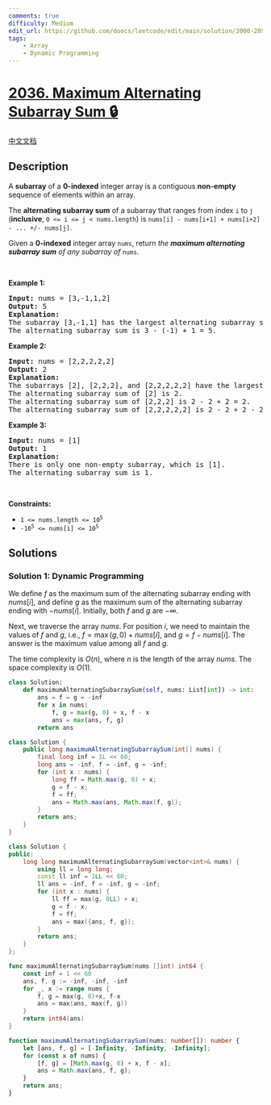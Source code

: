 ```yaml
---
comments: true
difficulty: Medium
edit_url: https://github.com/doocs/leetcode/edit/main/solution/2000-2099/2036.Maximum%20Alternating%20Subarray%20Sum/README_EN.md
tags:
    - Array
    - Dynamic Programming
---
```


# [2036. Maximum Alternating Subarray Sum 🔒](https://leetcode.com/problems/maximum-alternating-subarray-sum)

[中文文档](/solution/2000-2099/2036.Maximum%20Alternating%20Subarray%20Sum/README.md)

## Description

<p>A <strong>subarray</strong> of a <strong>0-indexed</strong> integer array is a contiguous <strong>non-empty</strong> sequence of elements within an array.</p>

<p>The <strong>alternating subarray sum</strong> of a subarray that ranges from index <code>i</code> to <code>j</code> (<strong>inclusive</strong>, <code>0 &lt;= i &lt;= j &lt; nums.length</code>) is <code>nums[i] - nums[i+1] + nums[i+2] - ... +/- nums[j]</code>.</p>

<p>Given a <strong>0-indexed</strong> integer array <code>nums</code>, return <em>the <strong>maximum alternating subarray sum</strong> of any subarray of </em><code>nums</code>.</p>

<p>&nbsp;</p>
<p><strong class="example">Example 1:</strong></p>

<pre>
<strong>Input:</strong> nums = [3,-1,1,2]
<strong>Output:</strong> 5
<strong>Explanation:</strong>
The subarray [3,-1,1] has the largest alternating subarray sum.
The alternating subarray sum is 3 - (-1) + 1 = 5.
</pre>

<p><strong class="example">Example 2:</strong></p>

<pre>
<strong>Input:</strong> nums = [2,2,2,2,2]
<strong>Output:</strong> 2
<strong>Explanation:</strong>
The subarrays [2], [2,2,2], and [2,2,2,2,2] have the largest alternating subarray sum.
The alternating subarray sum of [2] is 2.
The alternating subarray sum of [2,2,2] is 2 - 2 + 2 = 2.
The alternating subarray sum of [2,2,2,2,2] is 2 - 2 + 2 - 2 + 2 = 2.
</pre>

<p><strong class="example">Example 3:</strong></p>

<pre>
<strong>Input:</strong> nums = [1]
<strong>Output:</strong> 1
<strong>Explanation:</strong>
There is only one non-empty subarray, which is [1].
The alternating subarray sum is 1.
</pre>

<p>&nbsp;</p>
<p><strong>Constraints:</strong></p>

<ul>
	<li><code>1 &lt;= nums.length &lt;= 10<sup>5</sup></code></li>
	<li><code>-10<sup>5</sup> &lt;= nums[i] &lt;= 10<sup>5</sup></code></li>
</ul>

## Solutions

### Solution 1: Dynamic Programming

We define $f$ as the maximum sum of the alternating subarray ending with $nums[i]$, and define $g$ as the maximum sum of the alternating subarray ending with $-nums[i]$. Initially, both $f$ and $g$ are $-\infty$.

Next, we traverse the array $nums$. For position $i$, we need to maintain the values of $f$ and $g$, i.e., $f = \max(g, 0) + nums[i]$, and $g = f - nums[i]$. The answer is the maximum value among all $f$ and $g$.

The time complexity is $O(n)$, where $n$ is the length of the array $nums$. The space complexity is $O(1)$.

<!-- tabs:start -->

```python
class Solution:
    def maximumAlternatingSubarraySum(self, nums: List[int]) -> int:
        ans = f = g = -inf
        for x in nums:
            f, g = max(g, 0) + x, f - x
            ans = max(ans, f, g)
        return ans
```

```java
class Solution {
    public long maximumAlternatingSubarraySum(int[] nums) {
        final long inf = 1L << 60;
        long ans = -inf, f = -inf, g = -inf;
        for (int x : nums) {
            long ff = Math.max(g, 0) + x;
            g = f - x;
            f = ff;
            ans = Math.max(ans, Math.max(f, g));
        }
        return ans;
    }
}
```

```cpp
class Solution {
public:
    long long maximumAlternatingSubarraySum(vector<int>& nums) {
        using ll = long long;
        const ll inf = 1LL << 60;
        ll ans = -inf, f = -inf, g = -inf;
        for (int x : nums) {
            ll ff = max(g, 0LL) + x;
            g = f - x;
            f = ff;
            ans = max({ans, f, g});
        }
        return ans;
    }
};
```

```go
func maximumAlternatingSubarraySum(nums []int) int64 {
	const inf = 1 << 60
	ans, f, g := -inf, -inf, -inf
	for _, x := range nums {
		f, g = max(g, 0)+x, f-x
		ans = max(ans, max(f, g))
	}
	return int64(ans)
}
```

```ts
function maximumAlternatingSubarraySum(nums: number[]): number {
    let [ans, f, g] = [-Infinity, -Infinity, -Infinity];
    for (const x of nums) {
        [f, g] = [Math.max(g, 0) + x, f - x];
        ans = Math.max(ans, f, g);
    }
    return ans;
}
```

<!-- tabs:end -->

<!-- end -->
